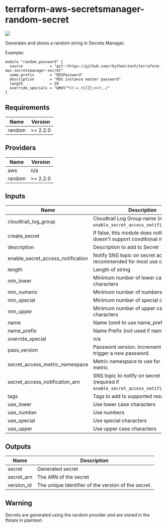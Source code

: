 # terraform-aws-secretsmanager-random-secret

[![](https://github.com/rhythmictech/terraform-aws-secretsmanager-random-secret/workflows/check/badge.svg)](https://github.com/rhythmictech/terraform-aws-secretsmanager-random-secret/actions)

Generates and stores a random string in Secrets Manager.

Example:

```
module "random_password" {
  source            = "git::https://github.com/rhythmictech/terraform-aws-secretsmanager-secret"
  name_prefix       = "RDSPassword"
  description       = "RDS instance master password"
  length            = 20
  override_specials = "@#$%^*()-=_+[]{};<>?,./"
}
```

<!-- BEGINNING OF PRE-COMMIT-TERRAFORM DOCS HOOK -->
## Requirements

| Name | Version |
|------|---------|
| random | >= 2.2.0 |

## Providers

| Name | Version |
|------|---------|
| aws | n/a |
| random | >= 2.2.0 |

## Inputs

| Name | Description | Type | Default | Required |
|------|-------------|------|---------|:--------:|
| cloudtrail\_log\_group | Cloudtrail Log Group name (required if `enable_secret_access_notification=true`) | `string` | `"change_me"` | no |
| create\_secret | If false, this module does nothing (since tf doesn't support conditional modules) | `bool` | `true` | no |
| description | Description to add to Secret | `string` | `""` | no |
| enable\_secret\_access\_notification | Notify SNS topic on secret access (not recommended for most use cases) | `bool` | `false` | no |
| length | Length of string | `number` | n/a | yes |
| min\_lower | Minimum number of lower case characters | `number` | `0` | no |
| min\_numeric | Minimum number of numbers | `number` | `0` | no |
| min\_special | Minimum number of special characters | `number` | `0` | no |
| min\_upper | Minimum number of upper case characters | `number` | `0` | no |
| name | Name (omit to use name\_prefix) | `string` | `""` | no |
| name\_prefix | Name Prefix (not used if name specified) | `string` | `"terraform"` | no |
| override\_special | n/a | `string` | `""` | no |
| pass\_version | Password version. Increment this to trigger a new password. | `number` | `1` | no |
| secret\_access\_metric\_namespace | Metric namespace to use for CloudWatch metric | `string` | `"SecretsManager"` | no |
| secret\_access\_notification\_arn | SNS topic to notify on secret access (required if `enable_secret_access_notification=true`) | `string` | `""` | no |
| tags | Tags to add to supported resources | `map(string)` | `{}` | no |
| use\_lower | Use lower case  characters | `bool` | `true` | no |
| use\_number | Use numbers | `bool` | `true` | no |
| use\_special | Use special characters | `bool` | `true` | no |
| use\_upper | Use upper case characters | `bool` | `true` | no |

## Outputs

| Name | Description |
|------|-------------|
| secret | Generated secret |
| secret\_arn | The ARN of the secret |
| version\_id | The unique identifier of the version of the secret. |

<!-- END OF PRE-COMMIT-TERRAFORM DOCS HOOK -->

## Warning
Secrets are generated using the random provider and are stored in the tfstate in plaintext.
